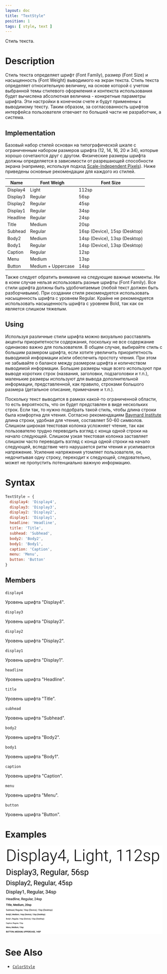 ```yaml
---
layout: doc
title: "TextStyle"
position: 1
tags: [ style, text ]
---
```


Стиль текста.

# Description

Стиль текста определяет шрифт (Font Family), размер (Font Size) и насыщенность (Font Weight)
выводимого на экран текста. Стиль текста определяет относительную величину, на основе которой
с учетом выбранной темы стилевого оформления и контекста использования будет вычислена абсолютная
величина - конкретные параметры шрифта. Эти настройки в конечном счете и будут применены к
выводимому тексту. Таким образом, за согласованность шрифтов интерфейса пользователя отвечает
по большей части не разработчик, а система.

## Implementation

Базовый набор стилей основан на типографической шкале с ограниченным набором размеров шрифта (12, 14,
16, 20 и 34), которые хорошо сочетаются друг с другом. Физические размеры шрифта должны определяется
в зависимости от разрешающей способности экрана (например, используя подход [Scale-Independent Pixels](http://developer.android.com/guide/topics/resources/more-resources.html#Dimension)).
Ниже приведены основные рекомендации для каждого из стилей.

|Name|Font Weigh|Font Size|
|----|----------|---------|
|Display4|Light|112sp|
|Display3|Regular|56sp|
|Display2|Regular|45sp|
|Display1|Regular|34sp|
|Headline|Regular|24sp|
|Title|Medium|20sp|
|Subhead|Regular|16sp (Device), 15sp (Desktop)|
|Body2|Medium|14sp (Device), 13sp (Desktop)|
|Body1|Regular|14sp (Device), 13sp (Desktop)|
|Caption|Regular|12sp|
|Menu|Medium|13sp|
|Button|Medium + Uppercase|14sp|

Также следует обратить внимание на следующие важные моменты. Ни в коем случае нельзя использовать
разные шрифты (Font Family). Все стили шрифта должны быть удобочитаемые (любой текст должен быть
разборчивыми). При создании стиля рекомендуется использовать насыщенность шрифта с уровнем Regular.
Крайне не рекомендуется использовать насыщенность шрифта с уровнем Bold, так как он является слишком
тяжелым.

## Using

Используя различные стили шрифта можно визуально расставлять акценты приоритетности содержания,
поскольку не все содержание одинаково важно для пользователя. В общем случае, выбирайте стиль с большим 
размером шрифта, если хотите увеличить приоритетность выводимой информации и/или обеспечить простоту
чтения. При этом не забывайте о балансе между размером шрифта и количеством выводимой информации. 
Большие размеры чаще всего используют при выводе коротких строк (названия, заголовки, подзаголовки и т.п.),
маленькие размеры используют для вывода дополнительной информации, представленной, как правило, 
строками большого размера (детальное описание, примечание и т.п.).

Поскольку текст выводится в рамках какой-то ограниченной области, то есть вероятность, что он будет 
представлен в виде нескольких строк. Если так, то нужно подобрать такой стиль, чтобы длина строки была 
комфортна для чтения. Согласно рекомендациям [Baymard Institute](http://baymard.com/blog/line-length-readability)
длина строки, удобная для чтения, составляет 50-60 символов. Слишком широкая текстовая колонка усложняет чтение, 
так как пользователю трудно переводить взгляд с конца одной строки на начало следующей. Слишком узкая 
текстовая колонка заставляет слишком часто переводить взгляд с конца одной строки на начало следующей, 
вследствие чего нарушается ритм чтения и усиливается напряжение. Усиление напряжения утомляет пользователя, 
он, недочитывая одну строку, переходит к следующей, следовательно, может не пропустить потенциально 
важную информацию.

# Syntax

```js
TextStyle = {
  display4: 'Display4',
  display3: 'Display3',
  display2: 'Display2',
  display1: 'Display1',
  headline: 'Headline',
  title: 'Title',
  subhead: 'Subhead',
  body2: 'Body2',
  body1: 'Body1',
  caption: 'Caption',
  menu: 'Menu',
  button: 'Button'
}
```

## Members

`display4`

Уровень шрифта "Display4".

`display3`

Уровень шрифта "Display3".

`display2`

Уровень шрифта "Display2".

`display1`

Уровень шрифта "Display1".

`headline`

Уровень шрифта "Headline".

`title`

Уровень шрифта "Title".

`subhead`

Уровень шрифта "Subhead".

`body2`

Уровень шрифта "Body2".

`body1`

Уровень шрифта "Body1".

`caption`

Уровень шрифта "Caption".

`menu`

Уровень шрифта "Menu".

`button`

Уровень шрифта "Button".

# Examples

![](TextStyle.png)

# See Also

* [`ColorStyle`](../ColorStyle)
